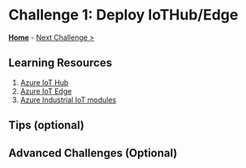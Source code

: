 # Challenge 1: Deploy IoTHub/Edge

**[Home](../README.md)** - [Next Challenge >](./Challenge-01.md)


## Learning Resources
1. [Azure IoT Hub](https://docs.microsoft.com/en-us/azure/iot-hub/)
1. [Azure IoT Edge](https://docs.microsoft.com/en-us/azure/iot-edge/about-iot-edge?view=iotedge-2018-06)
1. [Azure Industrial IoT modules](https://azure.github.io/Industrial-IoT/)

## Tips (optional)

## Advanced Challenges (Optional)